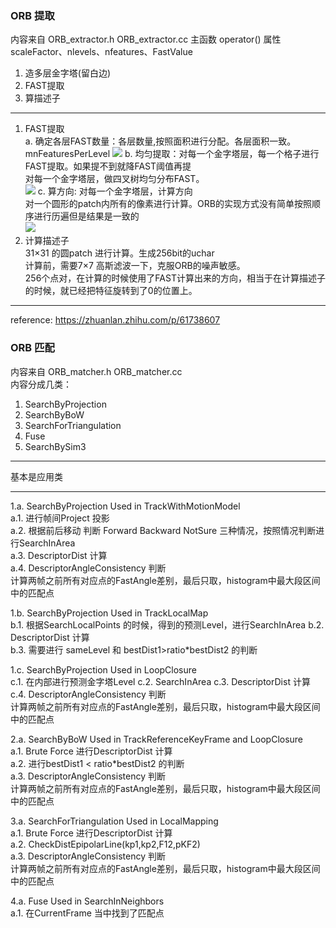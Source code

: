 <!--
 * @Author: Liu Weilong
 * @Date: 2021-01-28 08:54:24
 * @LastEditors: Liu Weilong 
 * @LastEditTime: 2021-01-29 15:10:48
 * @FilePath: /3rd-test-learning/31. orb_slam_related/doc/ORB_extract_and_match.md
 * @Description: 
-->
### ORB 提取
内容来自 ORB_extractor.h ORB_extractor.cc
主函数 operator()
属性 scaleFactor、nlevels、nfeatures、FastValue

1. 造多层金字塔(留白边)
2. FAST提取 
3. 算描述子

-------------

1. FAST提取<br>
a. 确定各层FAST数量：各层数量,按照面积进行分配。各层面积一致。 mnFeaturesPerLevel
![](./picture/1.png)
b. 均匀提取：对每一个金字塔层，每一个格子进行FAST提取。如果提不到就降FAST阈值再提<br>
   对每一个金字塔层，做四叉树均匀分布FAST。<br>
![](./picture/2.png)
c. 算方向: 对每一个金字塔层，计算方向<br>
对一个圆形的patch内所有的像素进行计算。ORB的实现方式没有简单按照顺序进行历遍但是结果是一致的<br>
![](./picture/3.png)
3. 计算描述子<br>
31×31 的圆patch 进行计算。生成256bit的uchar<br>
计算前，需要7×7 高斯滤波一下，克服ORB的噪声敏感。<br>
256个点对，在计算的时候使用了FAST计算出来的方向，相当于在计算描述子的时候，就已经把特征旋转到了0的位置上。<br>

------
reference:
https://zhuanlan.zhihu.com/p/61738607

### ORB 匹配
内容来自 ORB_matcher.h ORB_matcher.cc<br>
内容分成几类：<br>
1. SearchByProjection
2. SearchByBoW
3. SearchForTriangulation
4. Fuse
5. SearchBySim3

-----
基本是应用类

-----
1.a. SearchByProjection Used in TrackWithMotionModel<br>
a.1. 进行帧间Project 投影<br>
a.2. 根据前后移动 判断 Forward Backward NotSure 三种情况，按照情况判断进行SearchInArea<br>
a.3. DescriptorDist 计算<br>
a.4. DescriptorAngleConsistency 判断<br>
     计算两帧之前所有对应点的FastAngle差别，最后只取，histogram中最大段区间中的匹配点<br>

1.b. SearchByProjection Used in TrackLocalMap<br>
b.1. 根据SearchLocalPoints 的时候，得到的预测Level，进行SearchInArea
b.2. DescriptorDist 计算<br>
b.3. 需要进行 sameLevel 和 bestDist1>ratio*bestDist2 的判断

1.c. SearchByProjection Used in LoopClosure<br>
c.1. 在内部进行预测金字塔Level
c.2. SearchInArea
c.3. DescriptorDist 计算<br>
c.4. DescriptorAngleConsistency 判断<br>
     计算两帧之前所有对应点的FastAngle差别，最后只取，histogram中最大段区间中的匹配点<br>

2.a. SearchByBoW Used in TrackReferenceKeyFrame and LoopClosure<br>
a.1. Brute Force 进行DescriptorDist 计算 <br>
a.2. 进行bestDist1 < ratio*bestDist2 的判断<br>
a.3. DescriptorAngleConsistency 判断<br>
     计算两帧之前所有对应点的FastAngle差别，最后只取，histogram中最大段区间中的匹配点<br>

3.a. SearchForTriangulation Used in LocalMapping<br>
a.1. Brute Force 进行DescriptorDist 计算 <br>
a.2. CheckDistEpipolarLine(kp1,kp2,F12,pKF2)<br>
a.3. DescriptorAngleConsistency 判断<br>
     计算两帧之前所有对应点的FastAngle差别，最后只取，histogram中最大段区间中的匹配点<br>

4.a. Fuse Used in SearchInNeighbors<br>
a.1. 在CurrentFrame 当中找到了匹配点

